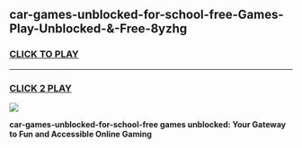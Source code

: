 
## car-games-unblocked-for-school-free-Games-Play-Unblocked-&-Free-8yzhg
<h3>
<a href="https://premium76.site?title=car-games-unblocked-for-school-free&ref=24A">CLICK TO PLAY</a></h3>
<hr>

<h3>
<a href="https://premium76.site?title=car-games-unblocked-for-school-free&ref=24A">CLICK 2 PLAY</a>
  
</h3>

<a href="https://premium76.site?title=car-games-unblocked-for-school-free&ref=24A"><img src="https://clearcache.store/games.png"></a>


**car-games-unblocked-for-school-free games unblocked: Your Gateway to Fun and Accessible Online Gaming**
